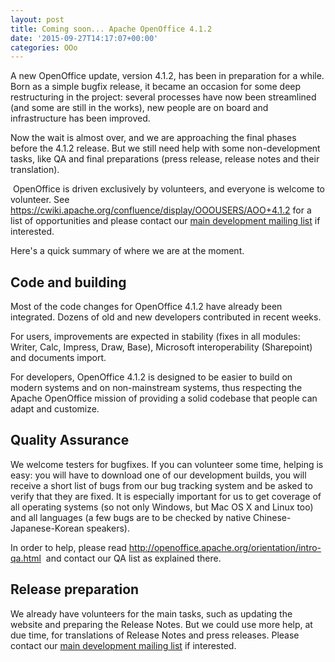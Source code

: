 ```yaml
---
layout: post
title: Coming soon... Apache OpenOffice 4.1.2
date: '2015-09-27T14:17:07+00:00'
categories: OOo
---
```

<p>
A new OpenOffice update, version 4.1.2, has been in preparation for a while. Born as a simple bugfix release, it became an occasion for some deep restructuring in the project: several processes have now been streamlined (and some are still in the works), new people are on board and infrastructure has been improved.<br /></p> 
  <p>Now the wait is almost over, and we are approaching the final phases before the 4.1.2 release. But we still need help with some non-development tasks, like QA and final preparations (press release, release notes and their translation).</p> 
  <p>&nbsp;OpenOffice is driven exclusively by volunteers, and everyone is welcome to volunteer. See <a href="https://cwiki.apache.org/confluence/display/OOOUSERS/AOO+4.1.2">https://cwiki.apache.org/confluence/display/OOOUSERS/AOO+4.1.2</a> for a list of opportunities and please contact our <a href="https://openoffice.apache.org/mailing-lists.html#development-mailing-list-public">main development mailing list</a> if interested.</p> 
  <p>Here's a quick summary of where we are at the moment.</p> 
  <h2>Code and building<br /></h2> 
  <p>Most of the code changes for OpenOffice 4.1.2 have already been integrated. Dozens of old and new developers contributed in recent weeks.</p> 
  <p>For users, improvements are expected in stability (fixes in all modules: Writer, Calc, Impress, Draw, Base), Microsoft interoperability (Sharepoint) and documents import.</p> 
  <p>For developers, OpenOffice 4.1.2 is designed to be easier to build on modern systems and on non-mainstream systems, thus respecting the Apache OpenOffice mission of providing a solid codebase that people can adapt and customize.</p> 
  <h2>Quality Assurance<br /></h2> 
  <p>We welcome testers for bugfixes. If you can volunteer some time, helping is easy: you will have to download one of our development builds, you will receive a short list of bugs from our bug tracking system and be asked to verify that they are fixed. It is especially important for us to get coverage of all operating systems (so not only Windows, but Mac OS X and Linux too) and all languages (a few bugs are to be checked by native Chinese-Japanese-Korean speakers).</p> 
  <p>In order to help, please read <a href="http://openoffice.apache.org/orientation/intro-qa.html">http://openoffice.apache.org/orientation/intro-qa.html</a>&nbsp; and contact our QA list as explained there. <br /></p> 
  <h2>Release preparation</h2> 
  <p>We already have volunteers for the main tasks, such as updating the website and preparing the Release Notes. But we could use more help, at due time, for translations of Release Notes and press releases. Please contact our <a href="https://openoffice.apache.org/mailing-lists.html#development-mailing-list-public">main development mailing list</a> if interested.</p>
